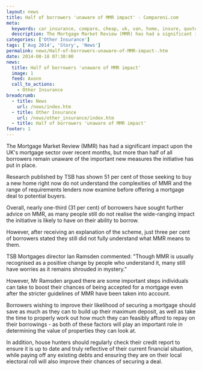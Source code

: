 ```yaml
---
layout: news
title: Half of borrowers 'unaware of MMR impact' - Compareni.com
meta:
  keywords: car insurance, compare, cheap, uk, van, home, insure, quotes, online, comparison, bike, loans, life
  description: The Mortgage Market Review (MMR) has had a significant impact upon the UK&#39;s mortgage sector over recent months, but more than half of all borrowers remain unaware of the important new measures the initiative has put in place
categories: ['Other Insurance']
tags: ['Aug 2014', 'Story', 'News']
permalink: news/Half-of-borrowers-unaware-of-MMR-impact-.htm
date: 2014-08-18 07:30:00
news:
  title: Half of borrowers 'unaware of MMR impact'
  image: 1
  feed: Axonn
  call_to_actions:
    - Other Insurance
breadcrumb:
  - title: News
    url: /news/index.htm
  - title: Other Insurance
    url: /news/other_insurance/index.htm
  - title: Half of borrowers 'unaware of MMR impact'
footer: 1
---
```


The Mortgage Market Review (MMR) has had a significant impact upon the UK&#39;s mortgage sector over recent months, but more than half of all borrowers remain unaware of the important new measures the initiative has put in place.

Research published by TSB has shown 51 per cent of those seeking to buy a new home right now do not understand the complexities of MMR and the range of requirements lenders now examine before offering a mortgage deal to potential buyers.

Overall, nearly one-third (31 per cent) of borrowers have sought further advice on MMR, as many people still do not realise the wide-ranging impact the initiative is likely to have on their ability to borrow.

However, after receiving an explanation of the scheme, just three per cent of borrowers stated they still did not fully understand what MMR means to them.

TSB Mortgages director Ian Ramsden commented: &quot;Though MMR is usually recognised as a positive change by people who understand it, many still have worries as it remains shrouded in mystery.&quot;

However, Mr Ramsden argued there are some important steps individuals can take to boost their chances of being accepted for a mortgage even after the stricter guidelines of MMR have been taken into account.

Borrowers wishing to improve their likelihood of securing a mortgage should save as much as they can to build up their maximum deposit, as well as take the time to properly work out how much they can feasibly afford to repay on their borrowings - as both of these factors will play an important role in determining the value of properties they can look at.

In addition, house hunters should regularly check their credit report to ensure it is up to date and truly reflective of their current financial situation, while paying off any existing debts and ensuring they are on their local electoral roll will also improve their chances of securing a deal.
